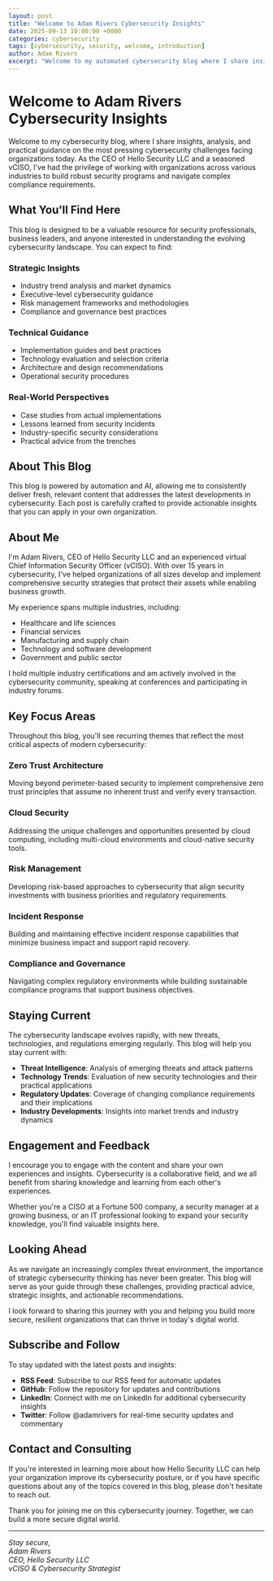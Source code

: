 ```yaml
---
layout: post
title: "Welcome to Adam Rivers Cybersecurity Insights"
date: 2025-09-13 10:00:00 +0000
categories: cybersecurity
tags: [cybersecurity, security, welcome, introduction]
author: Adam Rivers
excerpt: "Welcome to my automated cybersecurity blog where I share insights, best practices, and strategic guidance for security leaders."
---
```


# Welcome to Adam Rivers Cybersecurity Insights

Welcome to my cybersecurity blog, where I share insights, analysis, and practical guidance on the most pressing cybersecurity challenges facing organizations today. As the CEO of Hello Security LLC and a seasoned vCISO, I've had the privilege of working with organizations across various industries to build robust security programs and navigate complex compliance requirements.

## What You'll Find Here

This blog is designed to be a valuable resource for security professionals, business leaders, and anyone interested in understanding the evolving cybersecurity landscape. You can expect to find:

### Strategic Insights
- Industry trend analysis and market dynamics
- Executive-level cybersecurity guidance
- Risk management frameworks and methodologies
- Compliance and governance best practices

### Technical Guidance
- Implementation guides and best practices
- Technology evaluation and selection criteria
- Architecture and design recommendations
- Operational security procedures

### Real-World Perspectives
- Case studies from actual implementations
- Lessons learned from security incidents
- Industry-specific security considerations
- Practical advice from the trenches

## About This Blog

This blog is powered by automation and AI, allowing me to consistently deliver fresh, relevant content that addresses the latest developments in cybersecurity. Each post is carefully crafted to provide actionable insights that you can apply in your own organization.

## About Me

I'm Adam Rivers, CEO of Hello Security LLC and an experienced virtual Chief Information Security Officer (vCISO). With over 15 years in cybersecurity, I've helped organizations of all sizes develop and implement comprehensive security strategies that protect their assets while enabling business growth.

My experience spans multiple industries, including:
- Healthcare and life sciences
- Financial services
- Manufacturing and supply chain
- Technology and software development
- Government and public sector

I hold multiple industry certifications and am actively involved in the cybersecurity community, speaking at conferences and participating in industry forums.

## Key Focus Areas

Throughout this blog, you'll see recurring themes that reflect the most critical aspects of modern cybersecurity:

### Zero Trust Architecture
Moving beyond perimeter-based security to implement comprehensive zero trust principles that assume no inherent trust and verify every transaction.

### Cloud Security
Addressing the unique challenges and opportunities presented by cloud computing, including multi-cloud environments and cloud-native security tools.

### Risk Management
Developing risk-based approaches to cybersecurity that align security investments with business priorities and regulatory requirements.

### Incident Response
Building and maintaining effective incident response capabilities that minimize business impact and support rapid recovery.

### Compliance and Governance
Navigating complex regulatory environments while building sustainable compliance programs that support business objectives.

## Staying Current

The cybersecurity landscape evolves rapidly, with new threats, technologies, and regulations emerging regularly. This blog will help you stay current with:

- **Threat Intelligence**: Analysis of emerging threats and attack patterns
- **Technology Trends**: Evaluation of new security technologies and their practical applications
- **Regulatory Updates**: Coverage of changing compliance requirements and their implications
- **Industry Developments**: Insights into market trends and industry dynamics

## Engagement and Feedback

I encourage you to engage with the content and share your own experiences and insights. Cybersecurity is a collaborative field, and we all benefit from sharing knowledge and learning from each other's experiences.

Whether you're a CISO at a Fortune 500 company, a security manager at a growing business, or an IT professional looking to expand your security knowledge, you'll find valuable insights here.

## Looking Ahead

As we navigate an increasingly complex threat environment, the importance of strategic cybersecurity thinking has never been greater. This blog will serve as your guide through these challenges, providing practical advice, strategic insights, and actionable recommendations.

I look forward to sharing this journey with you and helping you build more secure, resilient organizations that can thrive in today's digital world.

## Subscribe and Follow

To stay updated with the latest posts and insights:

- **RSS Feed**: Subscribe to our RSS feed for automatic updates
- **GitHub**: Follow the repository for updates and contributions
- **LinkedIn**: Connect with me on LinkedIn for additional cybersecurity insights
- **Twitter**: Follow @adamrivers for real-time security updates and commentary

## Contact and Consulting

If you're interested in learning more about how Hello Security LLC can help your organization improve its cybersecurity posture, or if you have specific questions about any of the topics covered in this blog, please don't hesitate to reach out.

Thank you for joining me on this cybersecurity journey. Together, we can build a more secure digital world.

---

*Stay secure,*  
*Adam Rivers*  
*CEO, Hello Security LLC*  
*vCISO & Cybersecurity Strategist*
